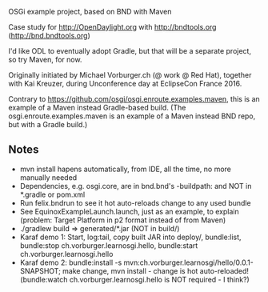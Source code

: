 OSGi example project, based on BND with Maven

Case study for http://OpenDaylight.org with http://bndtools.org (http://bnd.bndtools.org)

I'd like ODL to eventually adopt Gradle, but that will be a separate project, so try Maven, for now.

Originally initiated by Michael Vorburger.ch (@ work @ Red Hat),
together with Kai Kreuzer, during Unconference day at EclipseCon France 2016.

Contrary to https://github.com/osgi/osgi.enroute.examples.maven, this is an example of a Maven instead Gradle-based build.
(The osgi.enroute.examples.maven is an example of a Maven instead BND repo, but with a Gradle build.)


Notes
-----

* mvn install hapens automatically, from IDE, all the time, no more manually needed
* Dependencies, e.g. osgi.core, are in bnd.bnd's -buildpath: and NOT in *.gradle or pom.xml
* Run felix.bndrun to see it hot auto-reloads change to any used bundle
* See EquinoxExampleLaunch.launch, just as an example, to explain (problem: Target Platform in p2 format instead of from Maven)
* ./gradlew build => generated/*.jar (NOT in build/)
* Karaf demo 1: Start, log:tail, copy built JAR into deploy/, bundle:list, bundle:stop ch.vorburger.learnosgi.hello, bundle:start ch.vorburger.learnosgi.hello
* Karaf demo 2: bundle:install -s mvn:ch.vorburger.learnosgi/hello/0.0.1-SNAPSHOT; make change, mvn install - change is hot auto-reloaded!  (bundle:watch ch.vorburger.learnosgi.hello is NOT required - I think?)

